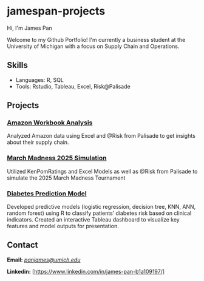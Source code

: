 # jamespan-projects

Hi, I'm James Pan

Welcome to my Github Portfolio! I'm currently a business student at the University of Michigan with a focus on Supply Chain and Operations.

## Skills
- Languages: R, SQL
- Tools: Rstudio, Tableau, Excel, Risk@Palisade

## Projects

### [Amazon Workbook Analysis](./Amazon_Workbook_Final.xlsx)
Analyzed Amazon data using Excel and @Risk from Palisade to get insights about their supply chain.

### [March Madness 2025 Simulation](./March%20Madness%202025.xlsx)
Utilized KenPomRatings and Excel Models as well as @Risk from Palisade to simulate the 2025 March Madness Tournament

### [Diabetes Prediction Model](./DiabetesAnalysis.Rmd)
Developed predictive models (logistic regression, decision tree, KNN, ANN, random forest) using R to classify patients’ diabetes risk based on clinical indicators.	
Created an interactive Tableau dashboard to visualize key features and model outputs for presentation.	
## Contact
**Email:** *panjames@umich.edu*

**Linkedin:** [https://www.linkedin.com/in/james-pan-b1a109197/]
